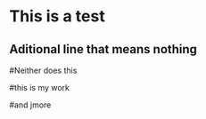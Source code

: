 # This is a test

## Aditional line that means nothing

#Neither does this

#this is my work    

#and jmore


